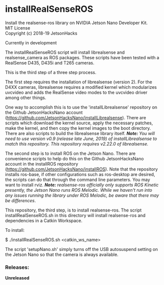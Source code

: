 # installRealSenseROS
Install the realsense-ros library on NVIDIA Jetson Nano Developer Kit.
<br>MIT License
<br>Copyright (c) 2018-19 JetsonHacks

Currently in development

The installRealSenseROS script will install librealsense and realsense_camera as ROS packages. These scripts have been tested with a RealSense D435, D435i and T265 cameras.

This is the third step of a three step process.

The first step requires the installation of librealsense (version 2). For the D4XX cameras, librealsense requires a modified kernel which modularizes uvcvideo and adds the RealSense video modes to the uvcvideo driver among other things.

One way to accomplish this is to use the 'installLibrealsense' repository on the Github JetsonHacksNano account (https://github.com/JetsonHacksNano/installLibrealsense). There are scripts which download the kernel source, apply the necessary patches, make the kernel, and then copy the kernel images to the boot directory. There are also scripts to build the librealsense library itself. <em><b>Note: </b>You will need to use version v0.9 (release late June, 2019) of installLibrealsense to match this repository. This repository requires v2.22.0 of librealsense.</em>

The second step is to install ROS on the Jetson Nano. There are convenience scripts to help do this on the Github JetsonHacksNano account in the installROS repository (https://github.com/JetsonHacksNano/installROS). Note that the repository installs ros-base, if other configurations such as ros-desktop are desired, the scripts can do that through the command line parameters. You may want to install rviz. <em><b>Note: </b>realsense-ros officially only supports ROS Kinetic presently, the Jetson Nano runs ROS Melodic. While we haven't run into any issues running the library under ROS Melodic, be aware that there may be differences</em>.

This repository, the third step, is to install realsense-ros. The script installRealSenseROS.sh in this directory will install realsense-ros and dependencies in a Catkin Workspace.

To install:

$ ./installRealSenseROS.sh \<catkin_ws_name\>

The script 'setupNano.sh' simply turns off the USB autosuspend setting on the Jetson Nano so that the camera is always available. 


<h3>Releases:</h3>

<b>Unreleased</b>


